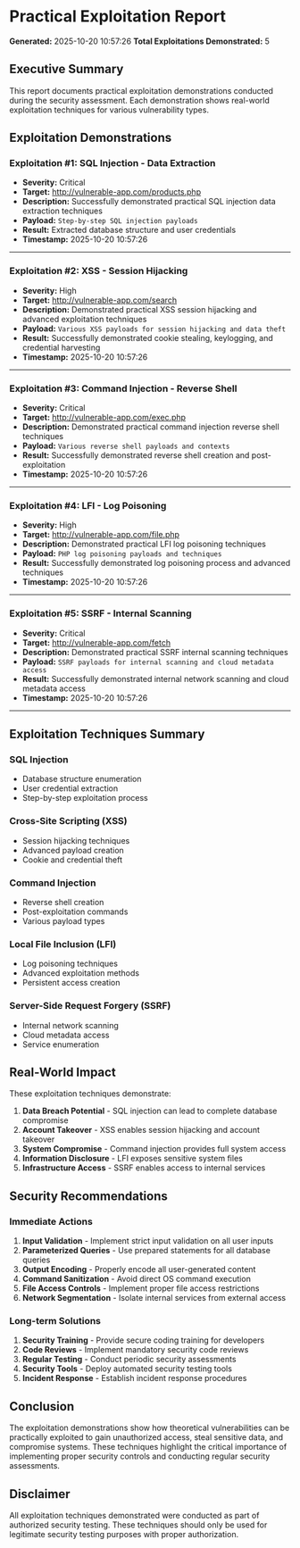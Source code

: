 
# Practical Exploitation Report

**Generated:** 2025-10-20 10:57:26
**Total Exploitations Demonstrated:** 5

## Executive Summary

This report documents practical exploitation demonstrations conducted during the security assessment. Each demonstration shows real-world exploitation techniques for various vulnerability types.

## Exploitation Demonstrations


### Exploitation #1: SQL Injection - Data Extraction

- **Severity:** Critical
- **Target:** http://vulnerable-app.com/products.php
- **Description:** Successfully demonstrated practical SQL injection data extraction techniques
- **Payload:** `Step-by-step SQL injection payloads`
- **Result:** Extracted database structure and user credentials
- **Timestamp:** 2025-10-20 10:57:26

---

### Exploitation #2: XSS - Session Hijacking

- **Severity:** High
- **Target:** http://vulnerable-app.com/search
- **Description:** Demonstrated practical XSS session hijacking and advanced exploitation techniques
- **Payload:** `Various XSS payloads for session hijacking and data theft`
- **Result:** Successfully demonstrated cookie stealing, keylogging, and credential harvesting
- **Timestamp:** 2025-10-20 10:57:26

---

### Exploitation #3: Command Injection - Reverse Shell

- **Severity:** Critical
- **Target:** http://vulnerable-app.com/exec.php
- **Description:** Demonstrated practical command injection reverse shell techniques
- **Payload:** `Various reverse shell payloads and contexts`
- **Result:** Successfully demonstrated reverse shell creation and post-exploitation
- **Timestamp:** 2025-10-20 10:57:26

---

### Exploitation #4: LFI - Log Poisoning

- **Severity:** High
- **Target:** http://vulnerable-app.com/file.php
- **Description:** Demonstrated practical LFI log poisoning techniques
- **Payload:** `PHP log poisoning payloads and techniques`
- **Result:** Successfully demonstrated log poisoning process and advanced techniques
- **Timestamp:** 2025-10-20 10:57:26

---

### Exploitation #5: SSRF - Internal Scanning

- **Severity:** Critical
- **Target:** http://vulnerable-app.com/fetch
- **Description:** Demonstrated practical SSRF internal scanning techniques
- **Payload:** `SSRF payloads for internal scanning and cloud metadata access`
- **Result:** Successfully demonstrated internal network scanning and cloud metadata access
- **Timestamp:** 2025-10-20 10:57:26

---

## Exploitation Techniques Summary

### SQL Injection
- Database structure enumeration
- User credential extraction
- Step-by-step exploitation process

### Cross-Site Scripting (XSS)
- Session hijacking techniques
- Advanced payload creation
- Cookie and credential theft

### Command Injection
- Reverse shell creation
- Post-exploitation commands
- Various payload types

### Local File Inclusion (LFI)
- Log poisoning techniques
- Advanced exploitation methods
- Persistent access creation

### Server-Side Request Forgery (SSRF)
- Internal network scanning
- Cloud metadata access
- Service enumeration

## Real-World Impact

These exploitation techniques demonstrate:
1. **Data Breach Potential** - SQL injection can lead to complete database compromise
2. **Account Takeover** - XSS enables session hijacking and account takeover
3. **System Compromise** - Command injection provides full system access
4. **Information Disclosure** - LFI exposes sensitive system files
5. **Infrastructure Access** - SSRF enables access to internal services

## Security Recommendations

### Immediate Actions
1. **Input Validation** - Implement strict input validation on all user inputs
2. **Parameterized Queries** - Use prepared statements for all database queries
3. **Output Encoding** - Properly encode all user-generated content
4. **Command Sanitization** - Avoid direct OS command execution
5. **File Access Controls** - Implement proper file access restrictions
6. **Network Segmentation** - Isolate internal services from external access

### Long-term Solutions
1. **Security Training** - Provide secure coding training for developers
2. **Code Reviews** - Implement mandatory security code reviews
3. **Regular Testing** - Conduct periodic security assessments
4. **Security Tools** - Deploy automated security testing tools
5. **Incident Response** - Establish incident response procedures

## Conclusion

The exploitation demonstrations show how theoretical vulnerabilities can be practically exploited to gain unauthorized access, steal sensitive data, and compromise systems. These techniques highlight the critical importance of implementing proper security controls and conducting regular security assessments.

## Disclaimer

All exploitation techniques demonstrated were conducted as part of authorized security testing. These techniques should only be used for legitimate security testing purposes with proper authorization.
